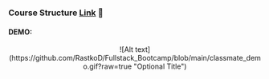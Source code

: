 ### Course Structure [Link](https://vojvodinaictcluster.org/sr/javajuniorprogram/) :rocket:
#### DEMO:
<p align="center">![Alt text](https://github.com/RastkoD/Fullstack_Bootcamp/blob/main/classmate_demo.gif?raw=true "Optional Title")</p>
